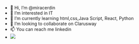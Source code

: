 - 👋 Hi, I’m @miracerdin
- 👀 I’m interested in IT
- 🌱 I’m currently learning html,css,Java Script, React, Python
- 💞️ I’m looking to collaborate on Clarusway
- 📫 You can reach me linkedin 
- <img src="https://github-readme-stats.vercel.app/api?username=miracerdin&theme=flag-india&show_icons=true" >

